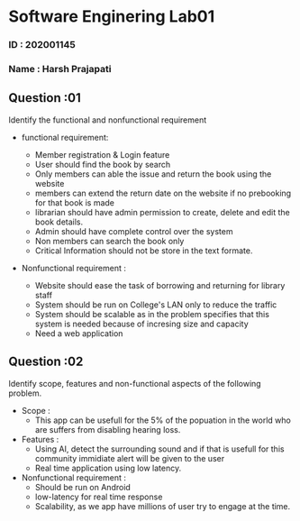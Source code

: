                                     

# Software Enginering Lab01
### ID : 202001145
### Name : Harsh Prajapati

## Question :01
Identify the functional and nonfunctional requirement
- functional requirement:
    - Member registration & Login feature
    - User should find the book by search
    - Only members can able the issue and return the book using the website
    - members can extend the return date on the website if no prebooking for that book is made
    - librarian should have admin permission to create, delete and edit the book details.
    - Admin should have complete control over the system
    - Non members can search the book only
    - Critical Information should not be store in the text formate.


- Nonfunctional requirement :
    - Website should ease the task of borrowing and returning for library staff
    - System should be run on College's LAN only to reduce the traffic
    - System should be scalable as in the problem specifies that this system is needed because of incresing size and capacity
    - Need a web application
    

## Question :02
Identify scope, features and non-functional aspects of the following problem.
- Scope :
    - This app can be usefull for the 5% of the popuation in the world who are suffers from disabling hearing loss.
- Features :
    - Using AI, detect the surrounding sound and if that is usefull for this community immidiate alert will be given to the user
    - Real time application using low latency.
- Nonfunctional requirement :
    - Should be run on Android
    - low-latency for real time response
    - Scalability, as we app have millions of user try to engage at the time.

